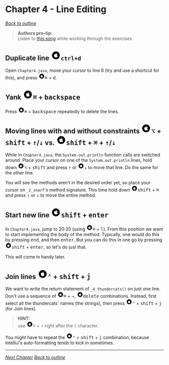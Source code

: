 # Chapter 4 - Line Editing
[_Back to outline_](outline.md)

> **Authors pro-tip:**  
> Listen to [this song](https://www.youtube.com/watch?v=DcU4_FuZIkI) while working through the exercises

## Duplicate line ![Mac](./icons/glyph-apple-32.png)`ctrl+d`
Open `Chapter4.java`, move your cursor to line 6 (try and use a shortcut for this), and press ![Mac](./icons/glyph-apple-20.png)<kbd>&#8984;</kbd> + <kbd>d</kbd>.

## Yank ![Mac](./icons/glyph-apple-32.png)<kbd>&#8984;</kbd> + <kbd>backspace</kbd>
Press ![Mac](./icons/glyph-apple-20.png)<kbd>&#8984;</kbd> + <kbd>backspace</kbd> repeatedly to delete the lines.

## Moving lines with and without constraints ![Mac](./icons/glyph-apple-32.png)<kbd>&#8997;</kbd> + <kbd>shift</kbd> + <kbd>&#x2191;</kbd>/<kbd>&#x2193;</kbd> vs. ![Mac](./icons/glyph-apple-32.png)<kbd>shift</kbd> + <kbd>&#8984;</kbd> + <kbd>&#x2191;</kbd>/<kbd>&#x2193;</kbd>
While in `Chapter4.java`, the `System.out.println` function calls are switched around.
Place your cursor on one of the `System.out.println` lines, hold down ![Mac](./icons/glyph-apple-20.png)<kbd>&#8997;</kbd> + <kbd>shift</kbd> and press <kbd>&#x2191;</kbd> or
![Mac](./icons/glyph-apple-20.png)<kbd>&#x2193;</kbd> to move that line.
Do the same for the other line.

You will see the methods aren't in the desired order yet, so place your cursor on `_2_snarf`'s method signature.
This time hold down ![Mac](./icons/glyph-apple-20.png)<kbd>shift</kbd> + <kbd>&#8984;</kbd> and press <kbd>&#x2191;</kbd> or <kbd>&#x2193;</kbd> to move the entire method.

## Start new line ![Mac](./icons/glyph-apple-32.png)<kbd>shift</kbd> + <kbd>enter</kbd>
In `Chapter4.java`, jump to 20:20 (using ![Mac](./icons/glyph-apple-20.png)<kbd>&#8984;</kbd> + <kbd>l</kbd>). From this position we want to start implementing the body of the
method. Typically, one would do this by pressing <kbd>end</kbd>, and then <kbd>enter</kbd>. But you can do this in one go by
pressing ![Mac](./icons/glyph-apple-20.png)<kbd>shift</kbd> + <kbd>enter</kbd>, so let's do just that.

This will come in handy later.

## Join lines ![Mac](./icons/glyph-apple-32.png)<kbd>&#8963;</kbd> + <kbd>shift</kbd> + <kbd>j</kbd>
We want to write the return statement of `_4_thundercats()` on just one line.
Don't use a sequence of ![Mac](./icons/glyph-apple-20.png)<kbd>&#8984;</kbd> + <kbd>&#8594;</kbd>, ![Mac](./icons/glyph-apple-20.png)<kbd>delete</kbd> combinations.
Instead, first select all the thundercats' names (the strings), then press ![Mac](./icons/glyph-apple-20.png)<kbd>&#8963;</kbd> + <kbd>shift</kbd> + <kbd>j</kbd> (for Join lines).

> **HINT:**  
> use ![Mac](./icons/glyph-apple-20.png)<kbd>&#8997;</kbd> + <kbd>&#x2191;</kbd> right after the `{` character.

You might have to repeat the ![Mac](./icons/glyph-apple-20.png)<kbd>&#8963;</kbd> + <kbd>shift</kbd> + <kbd>j</kbd> combination, because IntelliJ's auto-formatting tends to kick in
sometimes.

---

[_Next Chapter_](chapter5.md)
[_Back to outline_](outline.md)